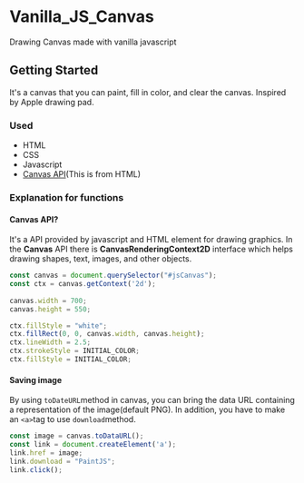 # Vanilla_JS_Canvas
Drawing Canvas made with vanilla javascript
## Getting Started
It's a canvas that you can paint, fill in color, and clear the canvas. Inspired by Apple drawing pad. 
### Used
- HTML
- CSS
- Javascript
- [Canvas API](https://developer.mozilla.org/en-US/docs/Web/API/Canvas_API)\(This is from HTML\)
### Explanation for functions
#### Canvas API?
It's a API provided by javascript and HTML <canvas> element for drawing graphics. In the **Canvas** API there is **CanvasRenderingContext2D** interface which helps drawing shapes, text, images, and other objects. 
```js
const canvas = document.querySelector("#jsCanvas");
const ctx = canvas.getContext('2d');
  
canvas.width = 700;
canvas.height = 550;

ctx.fillStyle = "white";
ctx.fillRect(0, 0, canvas.width, canvas.height);
ctx.lineWidth = 2.5; 
ctx.strokeStyle = INITIAL_COLOR;
ctx.fillStyle = INITIAL_COLOR;
```

#### Saving image
By using `toDateURL`method in canvas, you can bring the data URL containing a representation of the image\(default PNG\). In addition, you have to make an `<a>`tag to use `download`method. 
```js
const image = canvas.toDataURL();
const link = document.createElement('a');
link.href = image;
link.download = "PaintJS";
link.click();
```
